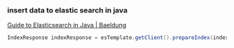 ### insert data to elastic search in java


[Guide to Elasticsearch in Java | Baeldung](https://www.baeldung.com/elasticsearch-java "Guide to Elasticsearch in Java | Baeldung")




```java
IndexResponse indexResponse = esTemplate.getClient().prepareIndex(indexName, typeName).setId(elasticId).setSource(internalControlElasticMap).get();
```
